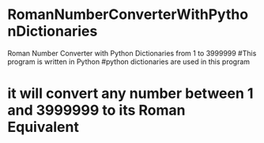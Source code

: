 # RomanNumberConverterWithPythonDictionaries
Roman Number Converter with Python Dictionaries from 1 to 3999999
#This program is written in Python 
#python dictionaries are used in this program
# it will convert any number between 1 and 3999999 to its Roman Equivalent
